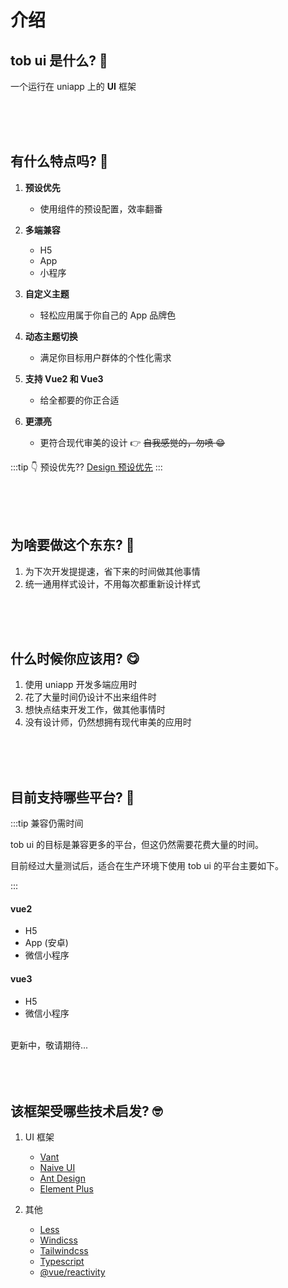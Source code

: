 # 介绍

## tob ui 是什么? :thinking:

一个运行在 <t-tag>uniapp</t-tag> 上的 **UI** 框架

<br />
<br />
<br />

## 有什么特点吗? :monocle_face:

1. **预设优先**

   - 使用组件的预设配置，效率翻番

2) **多端兼容**

   - H5
   - App
   - 小程序

3) **自定义主题**

   - 轻松应用属于你自己的 App 品牌色

4) **动态主题切换**

   - 满足你目标用户群体的个性化需求

5) **支持 Vue2 和 Vue3**

   - 给全都要的你正合适

6) **更漂亮**
   - 更符合现代审美的设计 :point_right: ~~自我感觉的，勿喷 :grin:~~

:::tip 👇 预设优先??
[Design 预设优先](/guide/design/presetsFirst/)
:::

<br />
<br />
<br />

## 为啥要做这个东东? :smiling_face_with_three_hearts:

1. 为下次开发提提速，省下来的时间做其他事情
2. 统一通用样式设计，不用每次都重新设计样式

<br />
<br />
<br />

## 什么时候你应该用? :yum:

1. 使用 <t-tag>uniapp</t-tag> 开发多端应用时
2. 花了大量时间仍设计不出来组件时
3. 想快点结束开发工作，做其他事情时
4. 没有设计师，仍然想拥有现代审美的应用时

<br />
<br />
<br />


## 目前支持哪些平台? :raised_eyebrow:

:::tip 兼容仍需时间

<p>
<t-tag>tob ui</t-tag> 的目标是兼容更多的平台，但这仍然需要花费大量的时间。 
</p> 

<p>
目前经过大量测试后，适合在生产环境下使用 <t-tag>tob ui</t-tag> 的平台主要如下。
</p>
:::

#### vue2

- H5
- App (安卓)
- 微信小程序


#### vue3

- H5
- 微信小程序

<br />

<div class="text-right">
   <t-tag color="accent" class="px-3">
      更新中，敬请期待...
   </t-tag>
</div>

<br />
<br />
<br />


## 该框架受哪些技术启发? :nerd_face:

1. UI 框架

   - [Vant](https://vant-contrib.gitee.io/vant/#/zh-CN/home)
   - [Naive UI](https://www.naiveui.com/)
   - [Ant Design](https://ant.design/index-cn)
   - [Element Plus](https://element-plus.gitee.io/zh-CN/guide/design.html)

2. 其他
   - [Less](https://less.bootcss.com/)
   - [Windicss](https://cn.windicss.org/)
   - [Tailwindcss](https://www.tailwindcss.cn/)
   - [Typescript](https://www.tslang.cn/)
   - [@vue/reactivity](https://www.npmjs.com/package/@vue/reactivity)

<br />
<br />
<br />
